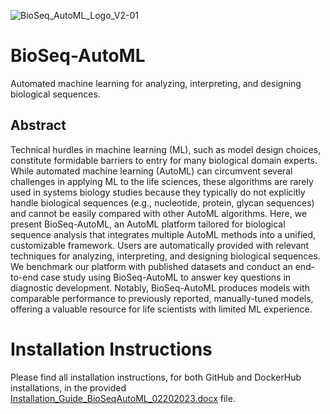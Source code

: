 ![BioSeq_AutoML_Logo_V2-01](https://user-images.githubusercontent.com/33818756/162773707-71a2f591-3789-4b4e-9939-256617cc8b5f.png)

# BioSeq-AutoML
Automated machine learning for analyzing, interpreting, and designing biological sequences.

## Abstract
Technical hurdles in machine learning (ML), such as model design choices, constitute formidable barriers to entry for many biological domain experts. While automated machine learning (AutoML) can circumvent several challenges in applying ML to the life sciences, these algorithms are rarely used in systems biology studies because they typically do not explicitly handle biological sequences (e.g., nucleotide, protein, glycan sequences) and cannot be easily compared with other AutoML algorithms. Here, we present BioSeq-AutoML, an AutoML platform tailored for biological sequence analysis that integrates multiple AutoML methods into a unified, customizable framework. Users are automatically provided with relevant techniques for analyzing, interpreting, and designing biological sequences. We benchmark our platform with published datasets and conduct an end-to-end case study using BioSeq-AutoML to answer key questions in diagnostic development. Notably, BioSeq-AutoML produces models with comparable performance to previously reported, manually-tuned models, offering a valuable resource for life scientists with limited ML experience.

# Installation Instructions
Please find all installation instructions, for both GitHub and DockerHub installations, in the provided [Installation_Guide_BioSeqAutoML_02202023.docx](https://github.com/jackievaleri/BioSeqAutoML/blob/main/Installation_Guide_BioSeqAutoML_02202023.docx) file. 
